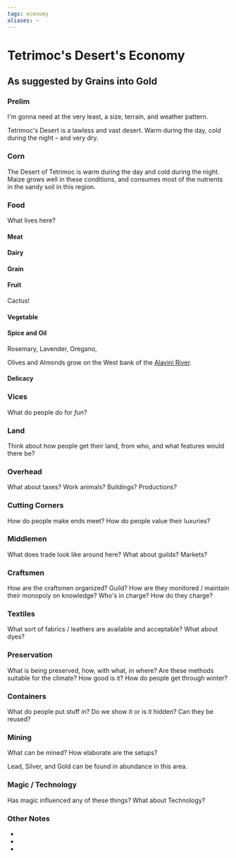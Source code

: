```yaml
---
tags: economy
aliases: ~
---
```


# Tetrimoc's Desert's Economy

## As suggested by Grains into Gold

### Prelim

I'm gonna need at the very least, a size, terrain, and weather pattern.

Tetrimoc's Desert is a lawless and vast desert. Warm during the day, cold during the night – and very dry.

### Corn

The Desert of Tetrimoc is warm during the day and cold during the night. Maize grows well in these conditions, and consumes most of the nutrients in the sandy soil in this region.

### Food

What lives here?

#### Meat

#### Dairy

#### Grain

#### Fruit

Cactus!

#### Vegetable

#### Spice and Oil

Rosemary, Lavender, Oregano,

Olives and Almonds grow on the West bank of the [Alavini River](..\..\Places\World%20Features\Natural%20or%20Territory\Alavini%20River.md).

#### Delicacy

### Vices

What do people do for *fun*?

### Land

Think about how people get their land, from who, and what features would there be?

### Overhead

What about taxes? Work animals? Buildings? Productions?

### Cutting Corners

How do people make ends meet? How do people value their luxuries?

### Middlemen

What does trade look like around here? What about guilds? Markets?

### Craftsmen

How are the craftsmen organized? Guild? How are they monitored / maintain their monopoly on knowledge? Who's in charge? How do they charge?

### Textiles

What sort of fabrics / leathers are available and acceptable? What about dyes?

### Preservation

What is being preserved, how, with what, in where? Are these methods suitable for the climate? How good is it? How do people get through winter? 

### Containers

What do people put stuff in? Do we show it or is it hidden? Can they be reused?

### Mining

What can be mined? How elaborate are the setups?

Lead, Silver, and Gold can be found in abundance in this area.

### Magic / Technology

Has magic influenced any of these things? What about Technology?

### Other Notes

* 
* 
* 
